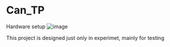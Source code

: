 # Can_TP

Hardware setup
![image](https://github.com/user-attachments/assets/a2bc839d-06ba-4c76-993b-847e257f563c)

This project is designed just only in experimet, mainly for testing 